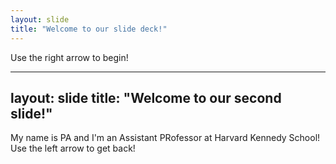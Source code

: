 ```yaml
---
layout: slide
title: "Welcome to our slide deck!"
---
```


Use the right arrow to begin!

---
layout: slide
**title: "Welcome to our second slide!"**
---
My name is PA and I'm an Assistant PRofessor at Harvard Kennedy School!
Use the left arrow to get back!
